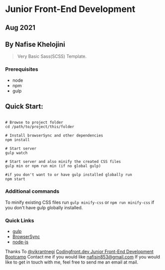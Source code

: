 # Junior Front-End Development

## Aug 2021

## By Nafise Khelojini

> Very Basic Sass(SCSS) Template.

### Prerequisites

- node
- npm
- gulp

## Quick Start:

```shell

# Browse to project folder
cd /path/to/project/this/folder

# Install browserSync and other dependencies
npm install

# Start server
gulp watch

# Start server and also minify the created CSS files
gulp min or npm run min (if no global gulp)

#if you don't want to or have gulp installed globally run
npm start
```

### Additional commands

To minify existing CSS files run `gulp minify-css` or `npm run minify-css` if you don't have gulp globally installed.

### Quick Links

- [gulp](http://gulpjs.com)
- [BrowserSync](http://www.browsersync.io)
- [node-js](https://nodejs.org/en/)

Thanks To [@vikrantnegi](https://github.com/vikrantnegi/scss-gulp-boilerplate)
[Codingfront.dev Junior Front-End Development Bootcamp](https://codingfront.dev/course/bootcamps/become-a-junior-front-end-developer)
Contact me if you would like [nafisin853@gmail.com](mail:nafisin853@gmail.com)
If you would like to get in touch with me, feel free to send me an email at mail.
